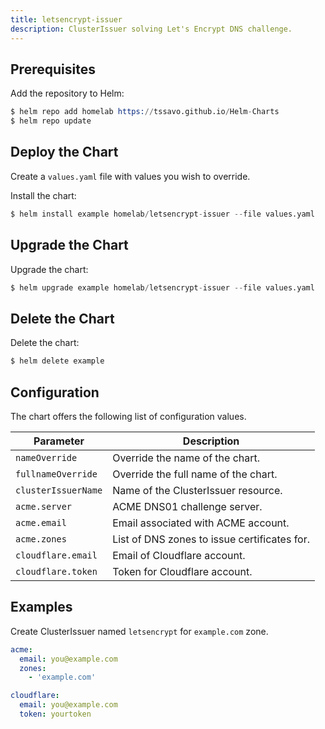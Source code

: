 ```yaml
---
title: letsencrypt-issuer
description: ClusterIssuer solving Let's Encrypt DNS challenge.
---
```


## Prerequisites

Add the repository to Helm:

```s
$ helm repo add homelab https://tssavo.github.io/Helm-Charts
$ helm repo update
```

## Deploy the Chart

Create a `values.yaml` file with values you wish to override.

Install the chart:

```s
$ helm install example homelab/letsencrypt-issuer --file values.yaml
```

## Upgrade the Chart

Upgrade the chart:

```s
$ helm upgrade example homelab/letsencrypt-issuer --file values.yaml
```

## Delete the Chart

Delete the chart:

```s
$ helm delete example
```

## Configuration

The chart offers the following list of configuration values.

| Parameter | Description
| - | - |
| `nameOverride` | Override the name of the chart. |
| `fullnameOverride` | Override the full name of the chart. |
| `clusterIssuerName` | Name of the ClusterIssuer resource. |
| `acme.server` | ACME DNS01 challenge server. |
| `acme.email` | Email associated with ACME account. |
| `acme.zones` | List of DNS zones to issue certificates for. |
| `cloudflare.email` | Email of Cloudflare account. |
| `cloudflare.token` | Token for Cloudflare account. |

## Examples

Create ClusterIssuer named `letsencrypt` for `example.com` zone.

```yaml
acme:
  email: you@example.com
  zones:
    - 'example.com'

cloudflare:
  email: you@example.com
  token: yourtoken
```
